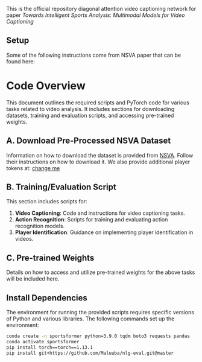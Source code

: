 This is the official repository diagonal attention video captioning network for paper *Towards Intelligent Sports Analysis: Multimodal Models for Video Captioning* 

## Setup
Some of the following instructions come from NSVA paper that can be found here:

# Code Overview

This document outlines the required scripts and PyTorch code for various tasks related to video analysis. It includes sections for downloading datasets, training and evaluation scripts, and accessing pre-trained weights.

## A. Download Pre-Processed NSVA Dataset

Information on how to download the dataset is provided from [NSVA](https://github.com/jackwu502/NSVA). Follow their instructions on how to download it. We also provide additional player tokens at: [change me](lik)

## B. Training/Evaluation Script

This section includes scripts for:

1. **Video Captioning**: Code and instructions for video captioning tasks.
2. **Action Recognition**: Scripts for training and evaluating action recognition models.
3. **Player Identification**: Guidance on implementing player identification in videos.

## C. Pre-trained Weights

Details on how to access and utilize pre-trained weights for the above tasks will be included here.

## Install Dependencies

The environment for running the provided scripts requires specific versions of Python and various libraries. The following commands set up the environment:

```bash
conda create -n sportsformer python=3.9.0 tqdm boto3 requests pandas
conda activate sportsformer
pip install torch==torch==1.13.1
pip install git+https://github.com/Maluuba/nlg-eval.git@master
```
